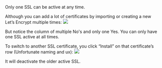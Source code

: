 Only one SSL can be active at any time.

Although you can add a lot of certificates by importing or creating a new Let’s Encrypt multiple times:
![](OInDSuG.png)

But notice the column of multiple No's and only one Yes. You can only have one SSL active at all times. 

To switch to another SSL certificate, you click “Install” on that certificate’s row (Unfortunate naming and ux):
![](kcjGg25.png)

It will deactivate the older active SSL.